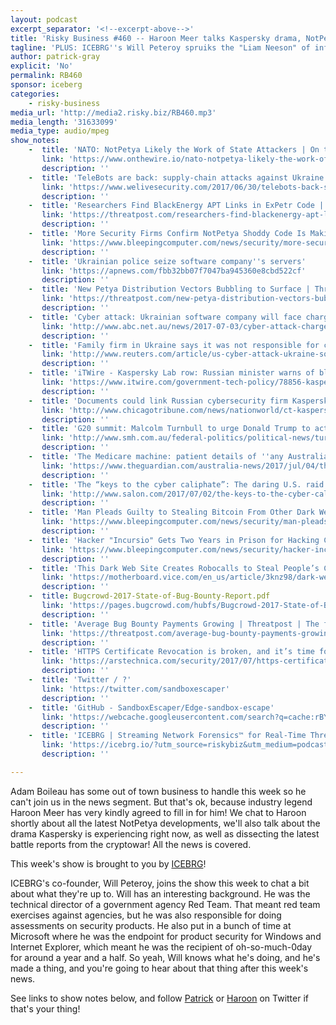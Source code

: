 ```yaml
---
layout: podcast
excerpt_separator: '<!--excerpt-above-->'
title: 'Risky Business #460 -- Haroon Meer talks Kaspersky drama, NotPetya, the cryptowars and more'
tagline: 'PLUS: ICEBRG''s Will Peteroy spruiks the "Liam Neeson" of infosec products...'
author: patrick-gray
explicit: 'No'
permalink: RB460
sponsor: iceberg
categories:
    - risky-business
media_url: 'http://media2.risky.biz/RB460.mp3'
media_length: '31633099'
media_type: audio/mpeg
show_notes:
    -  title: 'NATO: NotPetya Likely the Work of State Attackers | On the Wire'
       link: 'https://www.onthewire.io/nato-notpetya-likely-the-work-of-state-attackers/'
       description: '' 
    -  title: 'TeleBots are back: supply-chain attacks against Ukraine'
       link: 'https://www.welivesecurity.com/2017/06/30/telebots-back-supply-chain-attacks-against-ukraine/'
       description: '' 
    -  title: 'Researchers Find BlackEnergy APT Links in ExPetr Code | Threatpost | The first stop for security news'
       link: 'https://threatpost.com/researchers-find-blackenergy-apt-links-in-expetr-code/126662/'
       description: '' 
    -  title: 'More Security Firms Confirm NotPetya Shoddy Code Is Making Recovery Impossible'
       link: 'https://www.bleepingcomputer.com/news/security/more-security-firms-confirm-notpetya-shoddy-code-is-making-recovery-impossible/'
       description: '' 
    -  title: 'Ukrainian police seize software company''s servers'
       link: 'https://apnews.com/fbb32bb07f7047ba945360e8cbd522cf'
       description: '' 
    -  title: 'New Petya Distribution Vectors Bubbling to Surface | Threatpost | The first stop for security news'
       link: 'https://threatpost.com/new-petya-distribution-vectors-bubbling-to-surface/126577/'
       description: '' 
    -  title: 'Cyber attack: Ukrainian software company will face charges over security neglect, police suggest - ABC News (Australian Broadcasting Corporation)'
       link: 'http://www.abc.net.au/news/2017-07-03/cyber-attack-charge-ukarine/8675006'
       description: '' 
    -  title: 'Family firm in Ukraine says it was not responsible for cyber attack | Reuters'
       link: 'http://www.reuters.com/article/us-cyber-attack-ukraine-software-idUSKBN19O2DK?utm_campaign=trueAnthem:+Trending+Content&utm_content=595ae9c004d3010562d3bad3&utm_medium=trueAnthem&utm_source=twitter'
       description: '' 
    -  title: 'iTWire - Kaspersky Lab row: Russian minister warns of blowback'
       link: 'https://www.itwire.com/government-tech-policy/78856-kaspersky-lab-row-russian-minister-warns-of-blowback.html'
       description: '' 
    -  title: 'Documents could link Russian cybersecurity firm Kaspersky to FSB spy agency - Chicago Tribune'
       link: 'http://www.chicagotribune.com/news/nationworld/ct-kaspersky-cyber-russia-spy-agency-20170703-story.html'
       description: '' 
    -  title: 'G20 summit: Malcolm Turnbull to urge Donald Trump to act against tech terrorists'
       link: 'http://www.smh.com.au/federal-politics/political-news/turnbull-to-urge-trump-to-act-against-tech-terrorists-20170703-gx41qr.html'
       description: '' 
    -  title: 'The Medicare machine: patient details of ''any Australian'' for sale on darknet | Australia news | The Guardian'
       link: 'https://www.theguardian.com/australia-news/2017/jul/04/the-medicare-machine-patient-details-of-any-australian-for-sale-on-darknet'
       description: '' 
    -  title: 'The “keys to the cyber caliphate”: The daring U.S. raid to seize the ISIS personnel database - Salon.com'
       link: 'http://www.salon.com/2017/07/02/the-keys-to-the-cyber-caliphate-the-daring-u-s-raid-to-seize-the-isis-personnel-database/'
       description: '' 
    -  title: 'Man Pleads Guilty to Stealing Bitcoin From Other Dark Web Criminals'
       link: 'https://www.bleepingcomputer.com/news/security/man-pleads-guilty-to-stealing-bitcoin-from-other-dark-web-criminals/'
       description: '' 
    -  title: 'Hacker "Incursio" Gets Two Years in Prison for Hacking CIA, DHS, DOJ, and FBI'
       link: 'https://www.bleepingcomputer.com/news/security/hacker-incursio-gets-two-years-in-prison-for-hacking-cia-dhs-doj-and-fbi/'
       description: '' 
    -  title: 'This Dark Web Site Creates Robocalls to Steal People’s Credit Card PINs - Motherboard'
       link: 'https://motherboard.vice.com/en_us/article/3knz98/dark-web-site-robocalls-to-steal-credit-card-pins'
       description: '' 
    -  title: Bugcrowd-2017-State-of-Bug-Bounty-Report.pdf
       link: 'https://pages.bugcrowd.com/hubfs/Bugcrowd-2017-State-of-Bug-Bounty-Report.pdf'
       description: '' 
    -  title: 'Average Bug Bounty Payments Growing | Threatpost | The first stop for security news'
       link: 'https://threatpost.com/average-bug-bounty-payments-growing/126570/'
       description: '' 
    -  title: 'HTTPS Certificate Revocation is broken, and it’s time for some new tools | Ars Technica'
       link: 'https://arstechnica.com/security/2017/07/https-certificate-revocation-is-broken-and-its-time-for-some-new-tools/'
       description: '' 
    -  title: 'Twitter / ?'
       link: 'https://twitter.com/sandboxescaper'
       description: '' 
    -  title: 'GitHub - SandboxEscaper/Edge-sandbox-escape'
       link: 'https://webcache.googleusercontent.com/search?q=cache:rBY-2dIXebsJ:https://github.com/SandboxEscaper/Edge-sandbox-escape+&cd=1&hl=en&ct=clnk&gl=au'
       description: '' 
    -  title: 'ICEBRG | Streaming Network Forensics™ for Real-Time Threat Response'
       link: 'https://icebrg.io/?utm_source=riskybiz&utm_medium=podcast&utm_campaign=networksecurity'
       description: '' 

---
```

Adam Boileau has some out of town business to handle this week so he can't join us in the news segment. But that's ok, because industry legend Haroon Meer has very kindly agreed to fill in for him! We chat to Haroon shortly about all the latest NotPetya developments, we'll also talk about the drama Kaspersky is experiencing right now, as well as dissecting the latest battle reports from the cryptowar! All the news is covered.

This week's show is brought to you by <a href='https://icebrg.io/?utm_source=riskybiz&utm_medium=podcast&utm_campaign=networksecurity' target='new'>ICEBRG</a>!

ICEBRG's co-founder, Will Peteroy, joins the show this week to chat a bit about what they're up to. Will has an interesting background. He was the technical director of a government agency Red Team. That meant red team exercises against agencies, but he was also responsible for doing assessments on security products. He also put in a bunch of time at Microsoft where he was the endpoint for product security for Windows and Internet Explorer, which meant he was the recipient of oh-so-much-0day for around a year and a half. So yeah, Will knows what he's doing, and he's made a thing, and you're going to hear about that thing after this week's news.

See links to show notes below, and follow <a href='https://twitter.com/riskybusiness'>Patrick</a> or <a href='https://twitter.com/haroonmeer'>Haroon</a> on Twitter if that's your thing!
